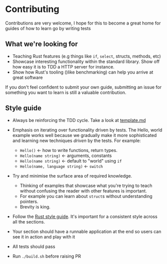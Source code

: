 # Contributing

Contributions are very welcome, I hope for this to become a great home for guides of how to learn go by writing tests

## What we're looking for

- Teaching Rust features (e.g things like `if`, `select`, structs, methods, etc)
- Showcase interesting functionality within the standard library. Show off how easy it is to TDD a HTTP server for instance.
- Show how Rust's tooling ()like benchmarking) can help you arrive at great software

If you don't feel confident to submit your own guide, submitting an issue for something you want to learn is still a valuable contribution. 

## Style guide

- Always be reinforcing the TDD cycle. Take a look at [template.md](template.md)
- Emphasis on iterating over functionality driven by tests. The Hello, world example works well because we gradually make it more sophisticated and learning new techniques *driven* by the tests. For example: 
    - `Hello()` <- how to write functions, return types.
    - `Hello(name string)` <- arguments, constants
    - `Hello(name string)` <- default to "world" using `if`
    - `Hello(name, language string)` <- `switch`
    
- Try and minimise the surface area of required knowledge. 
    - Thinking of examples that showcase what you're trying to teach without confusing the reader with other features is important. 
    - For example you can learn about `struct`s without understanding pointers.
    - Brevity is king.
- Follow the [Rust style guide](https://doc.rust-lang.org/beta/style-guide/index.html). It's important for a consistent style across all the sections.
- Your section should have a runnable application at the end so users can see it in action and play with it
- All tests should pass
- Run `./build.sh` before raising PR

